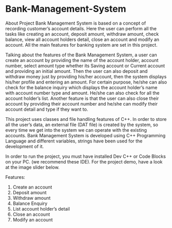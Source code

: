 # Bank-Management-System
About Project Bank Management System is based on a concept of recording customer’s account details. Here the user can perform all the tasks like creating an account, deposit amount, withdraw amount, check balance, view all account holders detail, close an account and modify an account. All the main features for banking system are set in this project.

Talking about the features of the Bank Management System, a user can create an account by providing the name of the account holder, account number, select amount type whether its Saving account or Current account and providing an initial amount. Then the user can also deposit and withdraw money just by providing his/her account, then the system displays his/her profile and entering an amount. For certain purpose, he/she can also check for the balance inquiry which displays the account holder’s name with account number type and amount. He/she can also check for all the account holder’s list. Another feature is that the user can also close their account by providing their account number and he/she can modify their account detail and type if they want to.

This project uses classes and file handling features of C++. In order to store all the user’s data, an external file (DAT file) is created by the system, so every time we get into the system we can operate with the existing accounts. Bank Management System is developed using C++ Programming Language and different variables, strings have been used for the development of it. 

In order to run the project, you must have installed Dev C++ or Code Blocks on your PC. (we recommend these IDE). For the project demo, have a look at the image slider below.

Features:

1. Create an account
2. Deposit amount
3. Withdraw amount
4. Balance Enquiry
5. List account holder’s detail
6. Close an account
7. Modify an account
